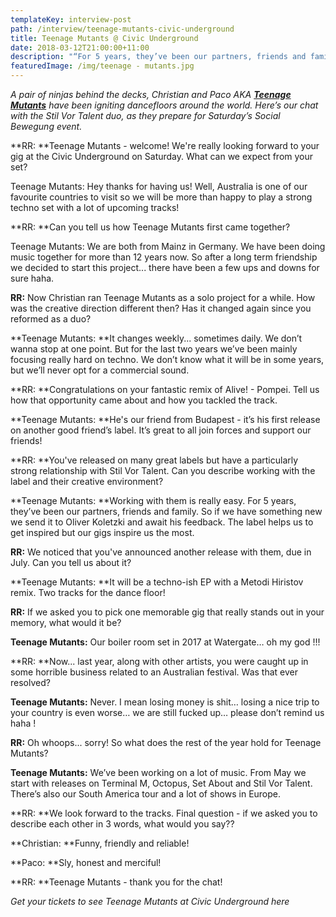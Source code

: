 ```yaml
---
templateKey: interview-post
path: /interview/teenage-mutants-civic-underground
title: Teenage Mutants @ Civic Underground
date: 2018-03-12T21:00:00+11:00
description: "“For 5 years, they’ve been our partners, friends and family…. The label helps us to get inspired but our gigs inspire us the most.” \n- Teenage Mutants on Stil vor Talent! \U0001F3A7\n\nCheck out our interview with the dynamic duo, before their Social Bewegung gig on Saturday."
featuredImage: /img/teenage - mutants.jpg
---
```

_A pair of ninjas behind the decks, Christian and Paco AKA _[**_Teenage Mutants_**](https://www.facebook.com/teenagemutants/)_ have been igniting dancefloors around the world. Here’s our chat with the Stil Vor Talent duo, as they prepare for Saturday’s Social Bewegung event._

**RR: **Teenage Mutants - welcome! We're really looking forward to your gig at the Civic Underground on Saturday. What can we expect from your set?

Teenage Mutants: Hey thanks for having us! Well, Australia is one of our favourite countries to visit so we will be more than happy to play a strong techno set with a lot of upcoming tracks!

**RR: **Can you tell us how Teenage Mutants first came together?

Teenage Mutants: We are both from Mainz in Germany. We have been doing music together for more than 12 years now. So after a long term friendship we decided to start this project... there have been a few ups and downs for sure haha.

**RR:** Now Christian ran Teenage Mutants as a solo project for a while. How was the creative direction different then? Has it changed again since you reformed as a duo?

**Teenage Mutants: **It changes weekly... sometimes daily. We don’t wanna stop at one point. But for the last two years we’ve been mainly focusing really hard on techno. We don’t know what it will be in some years, but we’ll never opt for a commercial sound.

**RR: **Congratulations on your fantastic remix of Alive! - Pompei. Tell us how that opportunity came about and how you tackled the track.

**Teenage Mutants: **He's our friend from Budapest - it’s his first release on another good friend’s label. It’s great to all join forces and support our friends! 

**RR: **You've released on many great labels but have a particularly strong relationship with Stil Vor Talent. Can you describe working with the label and their creative environment?

**Teenage Mutants: **Working with them is really easy. For 5 years, they’ve been our partners, friends and family. So if we have something new we send it to Oliver Koletzki and await his feedback. The label helps us to get inspired but our gigs inspire us the most.

**RR:** We noticed that you've announced another release with them, due in July. Can you tell us about it?

**Teenage Mutants: **It will be a techno-ish EP with a Metodi Hiristov remix. Two tracks for the dance floor!

**RR:** If we asked you to pick one memorable gig that really stands out in your memory, what would it be?

**Teenage Mutants:** Our boiler room set in 2017 at Watergate… oh my god !!!

**RR: **Now... last year, along with other artists, you were caught up in some horrible business related to an Australian festival. Was that ever resolved?

**Teenage Mutants:** Never. I mean losing money is shit… losing a nice trip to your country is even worse… we are still fucked up… please don’t remind us haha !

**RR:** Oh whoops... sorry! So what does the rest of the year hold for Teenage Mutants? 

**Teenage Mutants:** We’ve been working on a lot of music. From May we start with releases on Terminal M, Octopus, Set About and Stil Vor Talent. There’s also our South America tour and a lot of shows in Europe.

**RR: **We look forward to the tracks. Final question - if we asked you to describe each other in 3 words, what would you say??

**Christian: **Funny, friendly and reliable!

**Paco: **Sly, honest and merciful!

**RR: **Teenage Mutants - thank you for the chat!

_Get your tickets to see Teenage Mutants at Civic Underground here_
